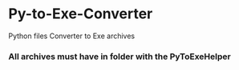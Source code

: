# Py-to-Exe-Converter
Python files Converter to Exe archives
<h3>All archives must have in folder with the PyToExeHelper</h3>
